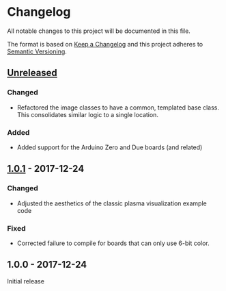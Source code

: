 # Changelog
All notable changes to this project will be documented in this file.

The format is based on [Keep a Changelog](http://keepachangelog.com/en/1.0.0/)
and this project adheres to [Semantic Versioning](http://semver.org/spec/v2.0.0.html).

## [Unreleased]

### Changed
- Refactored the image classes to have a common, templated base class. This consolidates similar logic to a single location.

### Added
- Added support for the Arduino Zero and Due boards (and related)

## [1.0.1] - 2017-12-24
### Changed
- Adjusted the aesthetics of the classic plasma visualization example code

### Fixed
- Corrected failure to compile for boards that can only use 6-bit color.

## 1.0.0 - 2017-12-24
Initial release

[Unreleased]: https://github.com/michaelkamprath/ShiftRegisterLEDMatrixLib/compare/v1.0.1...HEAD
[1.0.1]: https://github.com/michaelkamprath/ShiftRegisterLEDMatrixLib/compare/v1.0.0...v1.0.1
